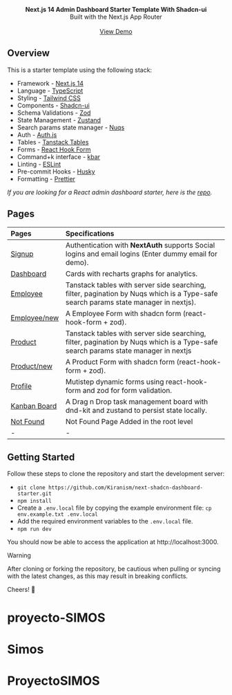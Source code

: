 <picture>
  <source media="(prefers-color-scheme: dark)" srcset="https://user-images.githubusercontent.com/9113740/201498864-2a900c64-d88f-4ed4-b5cf-770bcb57e1f5.png">
  <source media="(prefers-color-scheme: light)" srcset="https://user-images.githubusercontent.com/9113740/201498152-b171abb8-9225-487a-821c-6ff49ee48579.png">
</picture>

<div align="center"><strong>Next.js 14 Admin Dashboard Starter Template With Shadcn-ui</strong></div>
<div align="center">Built with the Next.js App Router</div>
<br />
<div align="center">
<a href="https://next-shadcn-dashboard-starter.vercel.app">View Demo</a>
<span>
</div>

## Overview

This is a starter template using the following stack:

- Framework - [Next.js 14](https://nextjs.org/13)
- Language - [TypeScript](https://www.typescriptlang.org)
- Styling - [Tailwind CSS](https://tailwindcss.com)
- Components - [Shadcn-ui](https://ui.shadcn.com)
- Schema Validations - [Zod](https://zod.dev)
- State Management - [Zustand](https://zustand-demo.pmnd.rs)
- Search params state manager - [Nuqs](https://nuqs.47ng.com/)
- Auth - [Auth.js](https://authjs.dev/)
- Tables - [Tanstack Tables](https://ui.shadcn.com/docs/components/data-table)
- Forms - [React Hook Form](https://ui.shadcn.com/docs/components/form)
- Command+k interface - [kbar](https://kbar.vercel.app/)
- Linting - [ESLint](https://eslint.org)
- Pre-commit Hooks - [Husky](https://typicode.github.io/husky/)
- Formatting - [Prettier](https://prettier.io)

_If you are looking for a React admin dashboard starter, here is the [repo](https://github.com/Kiranism/react-shadcn-dashboard-starter)._

## Pages

| Pages                                                                                   | Specifications                                                                                                                      |
| :-------------------------------------------------------------------------------------- | :---------------------------------------------------------------------------------------------------------------------------------- |
| [Signup](https://next-shadcn-dashboard-starter.vercel.app/)                             | Authentication with **NextAuth** supports Social logins and email logins (Enter dummy email for demo).                              |
| [Dashboard](https://next-shadcn-dashboard-starter.vercel.app/dashboard)                 | Cards with recharts graphs for analytics.                                                                                           |
| [Employee](https://next-shadcn-dashboard-starter.vercel.app/dashboard/employee)         | Tanstack tables with server side searching, filter, pagination by Nuqs which is a Type-safe search params state manager in nextjs). |
| [Employee/new](https://next-shadcn-dashboard-starter.vercel.app/dashboard/employee/new) | A Employee Form with shadcn form (react-hook-form + zod).                                                                           |
| [Product](https://next-shadcn-dashboard-starter.vercel.app/dashboard/product)           | Tanstack tables with server side searching, filter, pagination by Nuqs which is a Type-safe search params state manager in nextjs   |
| [Product/new](https://next-shadcn-dashboard-starter.vercel.app/dashboard/product/new)   | A Product Form with shadcn form (react-hook-form + zod).                                                                            |
| [Profile](https://next-shadcn-dashboard-starter.vercel.app/dashboard/profile)           | Mutistep dynamic forms using react-hook-form and zod for form validation.                                                           |
| [Kanban Board](https://next-shadcn-dashboard-starter.vercel.app/dashboard/kanban)       | A Drag n Drop task management board with dnd-kit and zustand to persist state locally.                                              |
| [Not Found](https://next-shadcn-dashboard-starter.vercel.app/dashboard/notfound)        | Not Found Page Added in the root level                                                                                              |
| -                                                                                       | -                                                                                                                                   |

## Getting Started

Follow these steps to clone the repository and start the development server:

- `git clone https://github.com/Kiranism/next-shadcn-dashboard-starter.git`
- `npm install`
- Create a `.env.local` file by copying the example environment file:
  `cp env.example.txt .env.local`
- Add the required environment variables to the `.env.local` file.
- `npm run dev`

You should now be able to access the application at http://localhost:3000.

> [!WARNING]  
> After cloning or forking the repository, be cautious when pulling or syncing with the latest changes, as this may result in breaking conflicts.

Cheers! 🥂

# proyecto-SIMOS

# Simos

# ProyectoSIMOS

